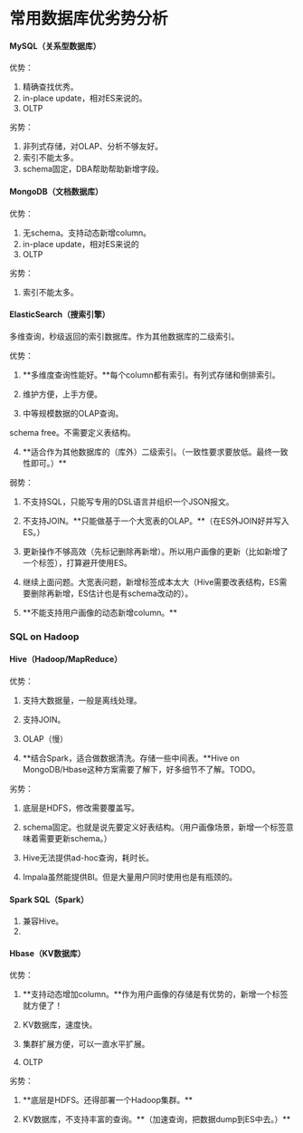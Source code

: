 # 常用数据库优劣势分析

#### MySQL（关系型数据库）

优势：

1. 精确查找优秀。
2. in-place update，相对ES来说的。
3. OLTP

劣势：

1. 非列式存储，对OLAP、分析不够友好。
2. 索引不能太多。
3. schema固定，DBA帮助帮助新增字段。

#### MongoDB（文档数据库）

优势：

1. 无schema。支持动态新增column。
2. in-place update，相对ES来说的
3. OLTP

劣势：

1. 索引不能太多。

#### ElasticSearch（搜索引擎）

多维查询，秒级返回的索引数据库。作为其他数据库的二级索引。

优势：

1. \*\*多维度查询性能好。\*\*每个column都有索引。有列式存储和倒排索引。

2. 维护方便，上手方便。

3. 中等规模数据的OLAP查询。

schema free。不需要定义表结构。

4. \*\*适合作为其他数据库的（库外）二级索引。（一致性要求要放低。最终一致性即可。）\*\*

弱势：

1. 不支持SQL，只能写专用的DSL语言并组织一个JSON报文。

2. 不支持JOIN。\*\*只能做基于一个大宽表的OLAP。\*\*（在ES外JOIN好并写入ES。）

3. 更新操作不够高效（先标记删除再新增）。所以用户画像的更新（比如新增了一个标签），打算避开使用ES。

4. 继续上面问题。大宽表问题，新增标签成本太大（Hive需要改表结构，ES需要删除再新增，ES估计也是有schema改动的）。

5. \*\*不能支持用户画像的动态新增column。\*\*



### SQL on Hadoop

#### Hive（Hadoop/MapReduce）

优势：

1. 支持大数据量，一般是离线处理。

2. 支持JOIN。

3. OLAP（慢）

4. \*\*结合Spark，适合做数据清洗。存储一些中间表。\*\*Hive on MongoDB/Hbase这种方案需要了解下，好多细节不了解。TODO。



劣势：

1. 底层是HDFS，修改需要覆盖写。

2. schema固定。也就是说先要定义好表结构。（用户画像场景，新增一个标签意味着需要更新schema。）

3. Hive无法提供ad-hoc查询，耗时长。

4. Impala虽然能提供BI。但是大量用户同时使用也是有瓶颈的。



#### Spark SQL（Spark）

1. 兼容Hive。
2. 
#### Hbase（KV数据库）

优势：

1. \*\*支持动态增加column。\*\*作为用户画像的存储是有优势的，新增一个标签就方便了！

2. KV数据库，速度快。

3. 集群扩展方便，可以一直水平扩展。

4. OLTP

劣势：

1. \*\*底层是HDFS。还得部署一个Hadoop集群。\*\*

2. KV数据库，不支持丰富的查询。\*\*（加速查询，把数据dump到ES中去。）\*\*

#### 





